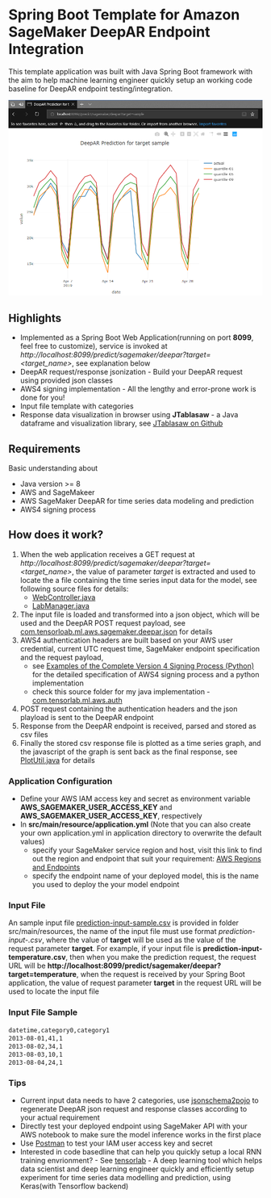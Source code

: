 # Spring Boot Template for Amazon SageMaker DeepAR Endpoint Integration
This template application was built with Java Spring Boot framework with the aim to help machine learning engineer quickly setup an working code baseline for DeepAR endpoint testing/integration.

<img src="screenshot-boot-deepar.png" alt="screenshot-boot-deepar" width="600"/>

## Highlights
* Implemented as a Spring Boot Web Application(running on port **8099**, feel free to customize), service is invoked at *http://localhost:8099/predict/sagemaker/deepar?target=<target_name>*, see explanation below
* DeepAR request/response jsonization - Build your DeepAR request using provided json classes
* AWS4 signing implementation - All the lengthy and error-prone work is done for you!
* Input file template with categories
* Response data visualization in browser using **JTablasaw** - a Java dataframe and visualization library, see [JTablasaw on Github](https://github.com/jtablesaw/tablesaw)

## Requirements
Basic understanding about
* Java version >= 8
* AWS and SageMakeer
* AWS SageMaker DeepAR for time series data modeling and prediction
* AWS4 signing process

## How does it work?
1. When the web application receives a GET request at *http://localhost:8099/predict/sagemaker/deepar?target=<target_name>*, the value of parameter *target* is extracted and used to locate the a file containing the time series input data for the model, see following source files for details:
     - [WebController.java](https://github.com/adventure-island/springboot-deepar-template/blob/master/src/main/java/com/tensorlab/ml/WebController.java)
     - [LabManager.java](https://github.com/adventure-island/springboot-deepar-template/blob/master/src/main/java/com/tensorlab/ml/LabManager.java)
2. The input file is loaded and transformed into a json object, which will be used and the DeepAR POST request payload, see [com.tensorloab.ml.aws.sagemaker.deepar.json](https://github.com/adventure-island/springboot-deepar-template/blob/master/src/main/java/com/tensorlab/ml/aws/sagemaker/deepar/json) for details
3. AWS4 authentication headers are built based on your AWS user credential, current UTC request time, SageMaker endpoint specification and the request payload, 
      - see [Examples of the Complete Version 4 Signing Process (Python)](https://docs.aws.amazon.com/general/latest/gr/sigv4-signed-request-examples.html) for the detailed specification of AWS4 signing process and a python implementation
      - check this source folder for my java implementation -  [com.tensorlab.ml.aws.auth](https://github.com/adventure-island/springboot-deepar-template/blob/master/src/main/java/com/tensorlab/ml/aws/auth/)
4. POST request containing the authentication headers and the json playload is sent to the DeepAR endpoint
5. Response from the DeepAR endpoint is received, parsed and stored as csv files
6. Finally the stored csv response file is plotted as a time series graph, and the javascript of the graph is sent back as the final response, see [PlotUtil.java](https://github.com/adventure-island/springboot-deepar-template/blob/master/src/main/java/com/tensorlab/ml/PlotUtil.java) for details

### Application Configuration
- Define your AWS IAM access key and secret as environment variable **AWS_SAGEMAKER_USER_ACCESS_KEY** and **AWS_SAGEMAKER_USER_ACCESS_KEY**, respectively
- In **src/main/resource/application.yml** (Note that you can also create your own application.yml in application directory to
overwrite the default values)
     * specify your SageMaker service region and host, visit this link to find out the region and endpoint that suit your requirement: [AWS Regions and Endpoints](https://docs.aws.amazon.com/general/latest/gr/rande.html#sagemaker_region)
     * specify the endpoint name of your deployed model, this is the name you used to deploy the your model endpoint

### Input File
An sample input file [prediction-input-sample.csv](https://github.com/adventure-island/springboot-deepar-template/blob/master/src/main/resources/prediction-input-sample.csv) is provided in folder src/main/resources, the name of the input file 
must use format *prediction-input-<target>.csv*, where the value of **target** will be used as the value of the request 
parameter **target**. For example, if your input file is **prediction-input-temperature.csv**, then when you make the prediction request, the request URL will be **http://localhost:8099/predict/sagemaker/deepar?target=temperature**, when the request is received by your Spring Boot application, the value of request parameter **target** in the request URL will be used to locate the input file
### Input File Sample
```csv
datetime,category0,category1
2013-08-01,41,1
2013-08-02,34,1
2013-08-03,10,1
2013-08-04,24,1    
```
     
### Tips
* Current input data needs to have 2 categories, use [jsonschema2pojo](http://www.jsonschema2pojo.org/) to regenerate DeepAR json request and response classes according to your actual requirement
* Directly test your deployed endpoint using SageMaker API with your AWS notebook to make sure the model inference works in the first place
* Use [Postman](https://www.getpostman.com/) to test your IAM user access key and secret
* Interested in code basedline that can help you quickly setup a local RNN training envrionment? - See [tensorlab](https://github.com/adventure-island/tensorlab) - A deep learning tool which helps data scientist and deep learning engineer quickly and efficiently setup experiment for time series data modelling and prediction, using Keras(with Tensorflow backend)


